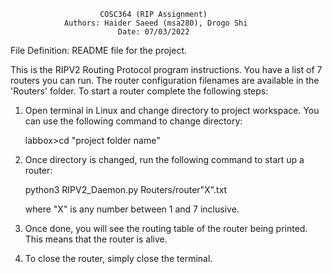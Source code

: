 
                        COSC364 (RIP Assignment)
                Authors: Haider Saeed (msa280), Drogo Shi
                            Date: 07/03/2022


File Definition: README file for the project.

This is the RIPV2 Routing Protocol program instructions. You have a list of 7 routers you can run.
The router configuration filenames are available in the 'Routers' folder. 
To start a router complete the following steps:



1) Open terminal in Linux and change directory to project workspace. 
   You can use the following command to change directory:
   
   labbox>cd "project folder name"


2) Once directory is changed, run the following command to start up a router:

   python3 RIPV2_Daemon.py Routers/router"X".txt 

   where "X" is any number between 1 and 7 inclusive. 

3) Once done, you will see the routing table of the router being printed. 
   This means that the router is alive.


4) To close the router, simply close the terminal.


